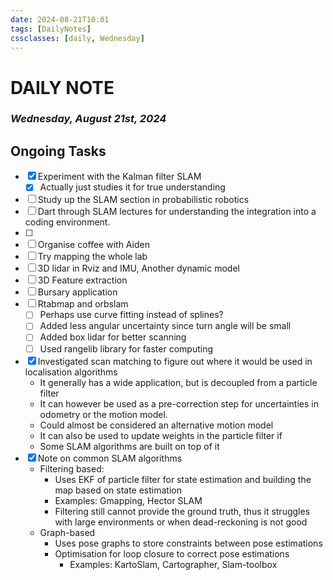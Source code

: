 ```yaml
---
date: 2024-08-21T10:01
tags: [DailyNotes]
cssclasses: [daily, Wednesday]
---
```

# DAILY NOTE
### *Wednesday, August 21st, 2024*

## Ongoing Tasks

- [x] Experiment with the Kalman filter SLAM
	- [x] Actually just studies it for true understanding
- [ ] Study up the SLAM section in probabilistic robotics
- [ ] Dart through SLAM lectures for understanding the integration into a coding environment.
- [ ] 
- [ ] Organise coffee with Aiden
- [ ] Try mapping the whole lab
- [ ] 3D lidar in Rviz and IMU, Another dynamic model
- [ ] 3D Feature extraction
- [ ] Bursary application
- [ ] Rtabmap and orbslam
	- [ ] Perhaps use curve fitting instead of splines? 
	- [ ] Added less angular uncertainty since turn angle will be small
	- [ ] Added box lidar for better scanning
	- [ ] Used rangelib library for faster computing
- [x] Investigated scan matching to figure out where it would be used in localisation algorithms
	- It generally has a wide application, but is decoupled from a particle filter
	- It can however be used as a pre-correction step for uncertainties in odometry or the motion model. 
	- Could almost be considered an alternative motion model
	- It can also be used to update weights in the particle filter if 
	- Some SLAM algorithms are built on top of it
- [x] Note on common SLAM algorithms
	- Filtering based:
		- Uses EKF of particle filter for state estimation and building the map based on state estimation
		-  Examples: Gmapping, Hector SLAM
		- Filtering still cannot provide the ground truth, thus it struggles with large environments or when dead-reckoning is not good
	- Graph-based
		- Uses pose graphs to store constraints between pose estimations
		- Optimisation for loop closure to correct pose estimations
			- Examples: KartoSlam, Cartographer, Slam-toolbox